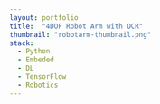 ```yaml
---
layout: portfolio
title:  "4DOF Robot Arm with OCR"
thumbnail: "robotarm-thumbnail.png"
stack:
  - Python
  - Embeded
  - DL
  - TensorFlow
  - Robotics
---
```

